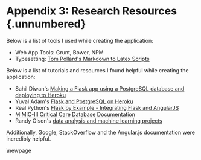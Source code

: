 # Appendix 3: Research Resources {.unnumbered}

Below is a list of tools I used while creating the application:   

* Web App Tools: Grunt, Bower, NPM
* Typesetting: [Tom Pollard's Markdown to Latex Scripts](https://github.com/tompollard/phd_thesis_markdown) 

Below is a list of tutorials and resources I found helpful while creating the application:

* Sahil Diwan's [Making a Flask app using a PostgreSQL database and deploying to Heroku](http://blog.sahildiwan.com/posts/flask-and-postgresql-app-deployed-on-heroku/)
* Yuval Adam's [Flask and PostgreSQL on Heroku](http://blog.y3xz.com/blog/2012/08/16/flask-and-postgresql-on-heroku)
* Real Python's [Flask by Example - Integrating Flask and AngularJS](https://realpython.com/blog/python/flask-by-example-integrating-flask-and-angularjs/)
* [MIMIC-III Critical Care Database Documentation](https://mimic.physionet.org/about/mimic/)
* Randy Olson's [data analysis and machine learning projects](https://github.com/rhiever/Data-Analysis-and-Machine-Learning-Projects)

Additionally, Google, StackOverflow and the Angular.js documentation were incredibly helpful. 
<!-- 
* fruits
    + apples
        - macintosh
        - red delicious
    + pears
    + peaches
* fruits
    + apples
        - macintosh
        - red delicious
    + pears
    + peaches -->
<!-- This could be a list of papers by the author for example  -->
<!-- Also tutorials/people/stack overflow that was helpful.  -->
<!-- tom's markdown -> latex  -->
<!-- Below are selected screenshots of the calculator application and survey application in use. You encouraged to try them out yourself directly at [https://hepstack-stage.herokuapp.com/](https://hepstack-stage.herokuapp.com/). -->

\newpage



